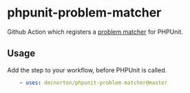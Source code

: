 # phpunit-problem-matcher
Github Action which registers a [problem matcher](https://github.com/actions/toolkit/blob/master/docs/problem-matchers.md) for PHPUnit.

## Usage

Add the step to your workflow, before PHPUnit is called.

```yaml
    - uses: decnorton/phpunit-problem-matcher@master
```
